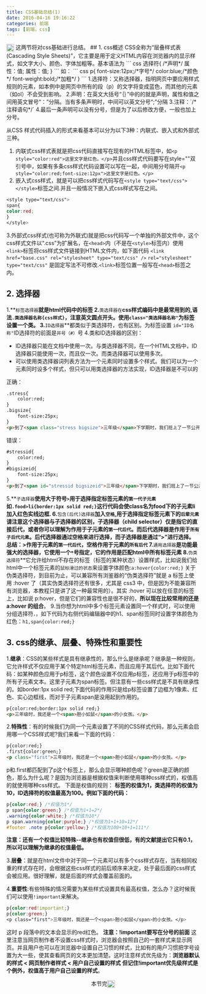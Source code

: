 ```yaml
---
title: CSS基础总结(1)
date: 2016-04-16 19:16:22
categories: 前端
tags: [前端，css]
---
```

<img src="http://www.emoji-cheat-sheet.com/graphics/emojis/snowman.png" height="20" width="20" align="absmiddle">
这两节将对css基础进行总结。
## 1. css概述
CSS全称为“层叠样式表 (Cascading Style Sheets)”，它主要是用于定义HTML内容在浏览器内的显示样式，如文字大小、颜色、字体加粗等。基本语法为
``` css
选择符{
/*声明*/
属性：值;
属性：值;
}
```
<!--more-->
如：
``` css
p{
   font-size:12px;/*字号*/
   color:blue;/*颜色*/
   font-weight:bold;/*加粗*/
}
```
1.选择符：又称选择器，指明网页中要应用样式规则的元素，如本例中是网页中所有的段（p）的文字将变成蓝色，而其他的元素（如ol）不会受到影响。
2.声明：在英文大括号“｛｝”中的的就是声明，属性和值之间用英文冒号“：”分隔。当有多条声明时，中间可以英文分号“;”分隔
3.注释：`/*注释语句*/`
4.最后一条声明可以没有分号，但是为了以后修改方便，一般也加上分号。

从CSS 样式代码插入的形式来看基本可以分为以下3种：内联式、嵌入式和外部式三种。
1. 内联式css样式表就是把css代码直接写在现有的HTML标签中，如`<p style="color:red">这里文字是红色。</p>`并且css样式代码要写在style=""双引号中，如果有多条css样式代码设置可以写在一起，中间用分号隔开`<p style="color:red;font-size:12px">这里文字是红色。</p>`
2. 嵌入式css样式，就是可以把css样式代码写在`<style type="text/css"></style>`标签之间.并且一般情况下嵌入式css样式写在<head></head>之间。
``` css
<style type="text/css">
span{
color:red;
}
</style>
```
3.外部式css样式(也可称为外联式)就是把css代码写一个单独的外部文件中，这个css样式文件以“.css”为扩展名，在`<head>`内（不是在`<style>`标签内）使用`<link>`标签将css样式文件链接到HTML文件内，如下面代码
`<link href="base.css" rel="stylesheet" type="text/css" />`
`rel="stylesheet" type="text/css"` 是固定写法不可修改.`<link>`标签位置一般写在`<head>`标签之内。

## 2. 选择器
1.**`标签选择器`**就是html代码中的标签
2.**`类选择器在`**css样式编码中是最常用到的,语法`.类选择器名称{css样式}`，**注意**英文圆点开头。使用`class="类选择器名称"`为标签设置一个类。
3.**`ID选择器`**都类似于类选择符，也有区别。为标签设置	`id="ID名称"`ID选择符的前面是`井号（#）`号
4.类和ID选择器的区别：

- ID选择器只能在文档中使用一次。与类选择器不同，在一个HTML文档中，ID选择器只能使用一次，而且仅一次。而类选择器可以使用多次。
- 可以使用类选择器词列表方法为一个元素同时设置多个样式。我们可以为一个元素同时设多个样式，但只可以用类选择器的方法实现，ID选择器是不可以的

正确：
``` html
.stress{
    color:red;
}
.bigsize{
    font-size:25px;
}
<p>到了<span class="stress bigsize">三年级</span>下学期时，我们班上了一节公开课...</p>
```
错误：
``` html
#stressid{
    color:red;
}
#bigsizeid{
    font-size:25px;
}
<p>到了<span id="stressid bigsizeid">三年级</span>下学期时，我们班上了一节公开课...</p>
```

5.**`子选择器`**使用大于符号`>`用于选择指定标签元素的`第一代子元素`如`.food>li{border:1px solid red;}`这行代码会使class名为food下的子元素li加入红色实线边框.
6.**`包含(后代)选择器`**加入`空格`,用于选择指定标签元素下的`后辈元素`
请注意这个选择器与子选择器的区别，子选择器（child selector）仅是指它的直接后代，或者你可以理解为作用于子元素的`第一代后代`。而后代选择器是作用于`所有子后代元素`。后代选择器通过空格来进行选择，而子选择器是通过“>”进行选择。
总结：>作用于元素的`第一代后代`，空格作用于元素的`所有后代`
7.**`通用选择器`**是功能最强大的选择器，它使用一个`*`号指定，它的作用是匹配html中所有标签元素
8.**`伪类选择符`**它允许给html不存在的标签（标签的某种状态）设置样式，比如说我们给html中一个标签元素的`鼠标滑过的状态`来设置字体颜色:`a:hover{color:red;}`
关于伪类选择符，到目前为止，可以兼容所有浏鉴器的“伪类选择符”就是 a 标签上使用 :hover 了（其实伪类选择符还有很多，尤其是 css3 中，但是因为不能兼容所有浏览器，本教程只是讲了这一种最常用的）。其实 :hover 可以放在任意的标签上，比如说 p:hover，但是它们的兼容性也是很不好的，**所以现在比较常用的还是 a:hover 的组合**。
9.当你想为html中多个标签元素设置同一个样式时，可以使用分组选择符`，`，如下代码为右侧代码编辑器中的h1、span标签同时设置字体颜色为红色：`h1,span{color:red;}`
## 3. css的继承、层叠、特殊性和重要性
1.**继承**：CSS的某些样式是具有继承性的，那么什么是继承呢？继承是一种规则，它允许样式不仅应用于某个特定html标签元素，而且应用于其后代。比如下面代码：如某种颜色应用于p标签，这个颜色设置不仅应用p标签，还应用于p标签中的所有子元素文本。这里子元素为span标签。但注意有一些css样式是不具有继承性的。如border:1px solid red;下面代码的作用只是给p标签设置了边框为1像素、红色、实心边框线，而对于子元素span是没用起到作用的。
``` html
p{color:red;border:1px solid red;}
<p>三年级时，我还是一个<span>胆小如鼠</span>的小女孩。</p>
``` 

2.**特殊性**：有的时候我们为同一个元素设置了不同的CSS样式代码，那么元素会启用哪一个CSS样式呢?我们来看一下面的代码：
``` html
p{color:red;}
.first{color:green;}
<p class="first">三年级时，我还是一个<span>胆小如鼠</span>的小女孩。</p>
```
p和.first都匹配到了p这个标签上，那么会显示哪种颜色呢？green是正确的颜色，那么为什么呢？是因为浏览器是根据权值来判断使用哪种css样式的，权值高的就使用哪种css样式。
下面是权值的规则：
**标签的权值为1，类选择符的权值为10，ID选择符的权值最高为100。例如下面的代码：**
``` css
p{color:red;} /*权值为1*/
p span{color:green;} /*权值为1+1=2*/
.warning{color:white;} /*权值为10*/
p span.warning{color:purple;} /*权值为1+1+10=12*/
#footer .note p{color:yellow;} /*权值为100+10+1=111*/
```
**注意：还有一个权值比较特殊--继承也有权值但很低，有的文献提出它只有0.1，所以可以理解为继承的权值最低。**

3.**层叠**：就是在html文件中对于同一个元素可以有多个css样式存在，当有相同权重的样式存在时，会根据这些css样式的前后顺序来决定，处于最后面的css样式会被应用。很好理解，就是后面的样式会覆盖前面的。

4.**重要性**:有些特殊的情况需要为某些样式设置具有最高权值，怎么办？这时候我们可以使用`!important`来解决。
``` css
p{color:red!important;}
p{color:green;}
<p class="first">三年级时，我还是一个<span>胆小如鼠</span>的小女孩。</p>
```
这时 p 段落中的文本会显示的red红色。
**注意：!important要写在分号的前面**
这里注意当网页制作者不设置css样式时，浏览器会按照自己的一套样式来显示网页。并且用户也可以在浏览器中设置自己习惯的样式，比如有的用户习惯把字号设置为大一些，使其查看网页的文本更加清楚。这时注意样式优先级为：**浏览器默认的样式 < 网页制作者样式 < 用户自己设置的样式**
**但记住!important优先级样式是个例外，权值高于用户自己设置的样式**。

<center>本节完<img src="http://www.emoji-cheat-sheet.com/graphics/emojis/smirk.png" height="20" width="20" align="absmiddle"></center>

